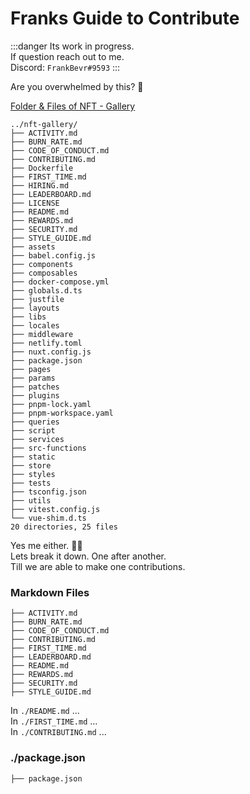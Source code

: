# Franks Guide to Contribute

:::danger
Its work in progress.  
If question reach out to me.  
Discord: `FrankBevr#9593`
:::

Are you overwhelmed by this? 🤯

[Folder & Files of NFT - Gallery](https://github.com/kodadot/nft-gallery)
```
../nft-gallery/
├── ACTIVITY.md
├── BURN_RATE.md
├── CODE_OF_CONDUCT.md
├── CONTRIBUTING.md
├── Dockerfile
├── FIRST_TIME.md
├── HIRING.md
├── LEADERBOARD.md
├── LICENSE
├── README.md
├── REWARDS.md
├── SECURITY.md
├── STYLE_GUIDE.md
├── assets
├── babel.config.js
├── components
├── composables
├── docker-compose.yml
├── globals.d.ts
├── justfile
├── layouts
├── libs
├── locales
├── middleware
├── netlify.toml
├── nuxt.config.js
├── package.json
├── pages
├── params
├── patches
├── plugins
├── pnpm-lock.yaml
├── pnpm-workspace.yaml
├── queries
├── script
├── services
├── src-functions
├── static
├── store
├── styles
├── tests
├── tsconfig.json
├── utils
├── vitest.config.js
└── vue-shim.d.ts
20 directories, 25 files
```

Yes me either. 🤷‍♂️  
Lets break it down. One after another.  
Till we are able to make one contributions.

### Markdown Files
```
├── ACTIVITY.md
├── BURN_RATE.md
├── CODE_OF_CONDUCT.md
├── CONTRIBUTING.md
├── FIRST_TIME.md
├── LEADERBOARD.md
├── README.md
├── REWARDS.md
├── SECURITY.md
├── STYLE_GUIDE.md
```
In `./README.md` ...  
In `./FIRST_TIME.md` ...  
In `./CONTRIBUTING.md` ...  

### ./package.json
```
├── package.json
```



